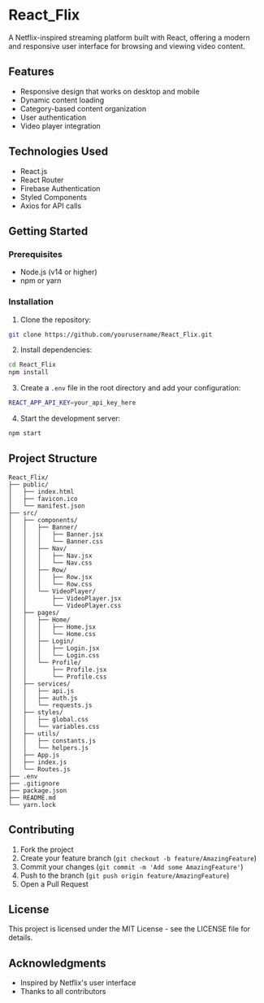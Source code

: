 # React_Flix

A Netflix-inspired streaming platform built with React, offering a modern and responsive user interface for browsing and viewing video content.

## Features

- Responsive design that works on desktop and mobile
- Dynamic content loading
- Category-based content organization
- User authentication
- Video player integration

## Technologies Used

- React.js
- React Router
- Firebase Authentication
- Styled Components
- Axios for API calls

## Getting Started

### Prerequisites

- Node.js (v14 or higher)
- npm or yarn

### Installation

1. Clone the repository:
```bash
git clone https://github.com/yourusername/React_Flix.git
```

2. Install dependencies:
```bash
cd React_Flix
npm install
```

3. Create a `.env` file in the root directory and add your configuration:
```bash
REACT_APP_API_KEY=your_api_key_here
```

4. Start the development server:
```bash
npm start
```

## Project Structure

```
React_Flix/
├── public/
│   ├── index.html
│   ├── favicon.ico
│   └── manifest.json
├── src/
│   ├── components/
│   │   ├── Banner/
│   │   │   ├── Banner.jsx
│   │   │   └── Banner.css
│   │   ├── Nav/
│   │   │   ├── Nav.jsx
│   │   │   └── Nav.css
│   │   ├── Row/
│   │   │   ├── Row.jsx
│   │   │   └── Row.css
│   │   └── VideoPlayer/
│   │       ├── VideoPlayer.jsx
│   │       └── VideoPlayer.css
│   ├── pages/
│   │   ├── Home/
│   │   │   ├── Home.jsx
│   │   │   └── Home.css
│   │   ├── Login/
│   │   │   ├── Login.jsx
│   │   │   └── Login.css
│   │   └── Profile/
│   │       ├── Profile.jsx
│   │       └── Profile.css
│   ├── services/
│   │   ├── api.js
│   │   ├── auth.js
│   │   └── requests.js
│   ├── styles/
│   │   ├── global.css
│   │   └── variables.css
│   ├── utils/
│   │   ├── constants.js
│   │   └── helpers.js
│   ├── App.js
│   ├── index.js
│   └── Routes.js
├── .env
├── .gitignore
├── package.json
├── README.md
└── yarn.lock
```

## Contributing

1. Fork the project
2. Create your feature branch (`git checkout -b feature/AmazingFeature`)
3. Commit your changes (`git commit -m 'Add some AmazingFeature'`)
4. Push to the branch (`git push origin feature/AmazingFeature`)
5. Open a Pull Request

## License

This project is licensed under the MIT License - see the LICENSE file for details.

## Acknowledgments

- Inspired by Netflix's user interface
- Thanks to all contributors

